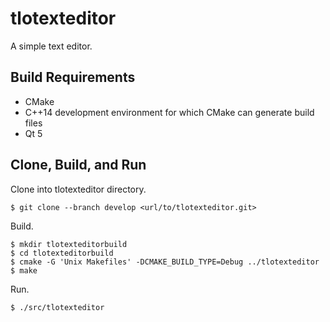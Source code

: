 # tlotexteditor

A simple text editor.

## Build Requirements

* CMake
* C++14 development environment for which CMake can generate build files
* Qt 5

## Clone, Build, and Run

Clone into tlotexteditor directory.

```
$ git clone --branch develop <url/to/tlotexteditor.git>
```

Build.

```
$ mkdir tlotexteditorbuild
$ cd tlotexteditorbuild
$ cmake -G 'Unix Makefiles' -DCMAKE_BUILD_TYPE=Debug ../tlotexteditor
$ make
```

Run.

```
$ ./src/tlotexteditor
```
